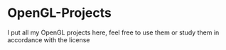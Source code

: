 # OpenGL-Projects
I put all my OpenGL projects here, feel free to use them or study them in accordance with the license
